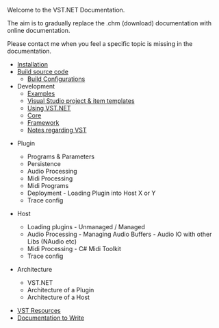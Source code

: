 Welcome to the VST.NET Documentation.

The aim is to gradually replace the .chm (download) documentation with online documentation. 

Please contact me when you feel a specific topic is missing in the documentation.

- [Installation](Installing_VST.NET.md)
- [Build source code](Building_the_Source_Code.md)
	- [Build Configurations](Build_Configurations.md)
- Development
	- [Examples](VST.NET_Samples.md)
	- [Visual Studio project & item templates](VS_project_and_item_templates.md)
    - [Using VST.NET](Using_VST.NET.md)
    - [Core](VST.NET_Core.md)
	- [Framework](VST.NET_Framework.md)
    - [Notes regarding VST](VST_Notes.md)

* Plugin
	* Programs & Parameters
	* Persistence
	* Audio Processing
	* Midi Processing
	* Midi Programs
	* Deployment  - Loading Plugin into Host X or Y
	* Trace config

* Host
	* Loading plugins  -  Unmanaged / Managed
	* Audio Processing - Managing Audio Buffers - Audio IO with other Libs (NAudio etc)
	* Midi Processing - C# Midi Toolkit
	* Trace config

* Architecture
	* VST.NET
	* Architecture of a Plugin
	* Architecture of a Host
- [VST Resources](VST_Resources.md)
- [Documentation to Write](DocsToWrite.md)
